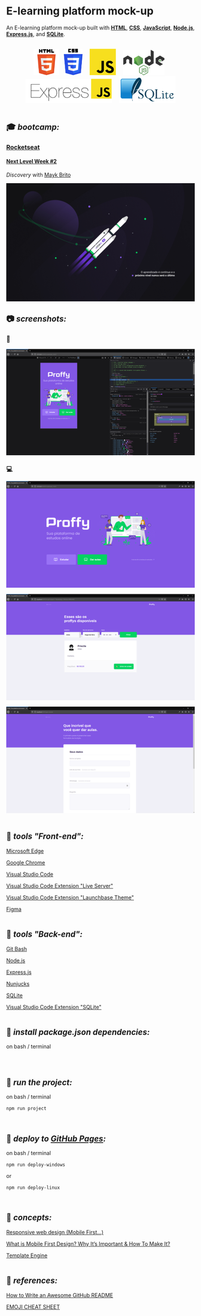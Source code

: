 # E-learning platform mock-up

An E-learning platform mock-up built with **[HTML](https://whatwg.org/)**, **[CSS](https://www.w3.org/Style/CSS/)**, **[JavaScript](https://developer.mozilla.org/en-US/docs/Web/JavaScript)**, **[Node.js](https://nodejs.org/)**, **[Express.js](https://expressjs.com/)**, and **[SQLite](https://www.sqlite.org/)**.  

<br>

<div align="center">
<img src="./readme/logos/HTML5.png" width="69">
&nbsp;
<img src="./readme/logos/CSS3.png" width="50">
&nbsp;
&nbsp;
<img src="./readme/logos/JS.png" width="70">
&nbsp;
&nbsp;
<img src="./readme/logos/node.png" width="110">
&nbsp;
<img src="./readme/logos/expressjs.png" width="230">
&nbsp;
&nbsp;
<img src="./readme/logos/SQLite.png" width="150">
</div>

<br>

## :mortar_board: **_bootcamp:_**  

### [Rocketseat](https://rocketseat.com.br/)

#### [Next Level Week #2](https://nextlevelweek.com/)

*Discovery* with [Mayk Brito](https://github.com/maykbrito)  

![nlw2](./readme/logos/nwl2.jpg)
<br>

## :camera: **_screenshots:_**  

### :iphone:  

![mobile](./readme/screenshots/home_mobile.png)  

### :computer:  

![home](./readme/screenshots/home_desk.png)  

![estudar](./readme/screenshots/study.png)  

![dar-aulas](./readme/screenshots/give-classes.png)  
<br>

## :wrench: **_tools "Front-end":_**  

[Microsoft Edge](https://www.microsoft.com/en-us/edge)  

[Google Chrome](https://www.google.com/chrome/)  

[Visual Studio Code](https://code.visualstudio.com/)  

[Visual Studio Code Extension "Live Server"](https://marketplace.visualstudio.com/items?itemName=ritwickdey.LiveServer)  

[Visual Studio Code Extension "Launchbase Theme"](https://marketplace.visualstudio.com/items?itemName=maykbrito.theme-launchbase)  

[Figma](https://www.figma.com/)  
<br>

## :hammer: **_tools "Back-end":_**  

[Git Bash](https://gitforwindows.org/)  

[Node.js](https://nodejs.org/en/)  

[Express.js](https://expressjs.com/)  

[Nunjucks](https://mozilla.github.io/nunjucks/)  

[SQLite](https://www.sqlite.org/)  

[Visual Studio Code Extension "SQLite"](https://marketplace.visualstudio.com/items?itemName=alexcvzz.vscode-sqlite)  
<br>

## :dvd: **_install package.json dependencies:_**

on bash / terminal  
```

```
<br>

## :runner: **_run the project:_**  

on bash / terminal  
```
npm run project
```

<br>

## :rocket: **_deploy to [GitHub Pages](https://pages.github.com/):_**

on bash / terminal  
```
npm run deploy-windows
```
or  
```
npm run deploy-linux
```
<br>

## :green_book: **_concepts:_**  

[Responsive web design (Mobile First...)](https://en.wikipedia.org/wiki/Responsive_web_design)  

[What is Mobile First Design? Why It’s Important & How To Make It?](https://medium.com/@Vincentxia77/what-is-mobile-first-design-why-its-important-how-to-make-it-7d3cf2e29d00)  

[Template Engine](https://en.wikipedia.org/wiki/Template_processor)  
<br>

## :blue_book: **_references:_**  

[How to Write an Awesome GitHub README](https://healeycodes.com/github/beginners/tutorial/productivity/2019/04/14/writing-an-awesome-github-readme.html)  

[EMOJI CHEAT SHEET](https://www.webfx.com/tools/emoji-cheat-sheet/)  
